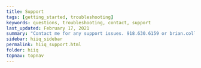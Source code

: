 ```yaml
---
title: Support
tags: [getting_started, troubleshooting]
keywords: questions, troubleshooting, contact, support
last_updated: February 17, 2021
summary: "Contact me for any support issues. 918.630.6159 or brian.collins@happyplaygrounds.com"
sidebar: hiiq_sidebar
permalink: hiiq_support.html
folder: hiiq
topnav: topnav
---
```


